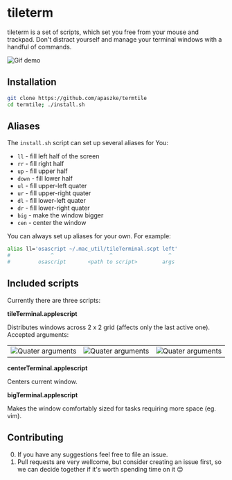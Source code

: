 tileterm
=============

tileterm is a set of scripts, which set you free from your mouse and trackpad. Don't distract yourself and manage your terminal windows with a handful of commands.

![Gif demo](http://apaszke.github.io/termtile/assets/img/main_demo.gif)

Installation
-----------

```bash
git clone https://github.com/apaszke/termtile
cd termtile; ./install.sh
```

Aliases
-------

The `install.sh` script can set up several aliases for You:
* `ll` - fill left half of the screen
* `rr` - fill right half
* `up` - fill upper half
* `down` - fill lower half
* `ul` - fill upper-left quater
* `ur` - fill upper-right quater
* `dl` - fill lower-left quater
* `dr` - fill lower-right quater
* `big` - make the window bigger
* `cen` - center the window

You can always set up aliases for your own. For example:

```bash
alias ll='osascript ~/.mac_util/tileTerminal.scpt left'
#             ^                  ^                  ^
#         osascript       <path to script>        args
```

Included scripts
----------------

Currently there are three scripts:

**tileTerminal.applescript**

Distributes windows across 2 x 2 grid (affects only the last active one).
Accepted arguments:

<table border="0">
  <tr>
    <td>
      <img src="http://apaszke.github.io/termtile/assets/img/quaters.svg" alt="Quater arguments">
    </td>
    <td>
      <img src="http://apaszke.github.io/termtile/assets/img/vertical.svg" alt="Quater arguments">
    </td>
    <td>
      <img src="http://apaszke.github.io/termtile/assets/img/horizontal.svg" alt="Quater arguments">
    </td>
  </tr>
</table>

**centerTerminal.applescript**

Centers current window.

**bigTerminal.applescript**

Makes the window comfortably sized for tasks requiring more space (eg. vim).


Contributing
------------

0. If you have any suggestions feel free to file an issue.
0. Pull requests are very wellcome, but consider creating an issue first, so we can decide together if it's worth spending time on it :blush:
